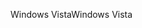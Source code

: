 <span data-ttu-id="33f29-101">Windows Vista</span><span class="sxs-lookup"><span data-stu-id="33f29-101">Windows Vista</span></span>